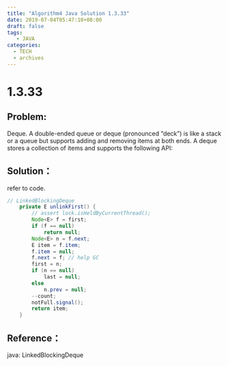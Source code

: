 ```yaml
---
title: "Algorithm4 Java Solution 1.3.33"
date: 2019-07-04T05:47:10+08:00
draft: false
tags:
   - JAVA
categories:
  - TECH
  - archives
---
```



# 1.3.33

## Problem:

Deque. A double-ended queue or deque (pronounced “deck”) is like a stack or a queue but supports adding and removing items at both ends. A deque stores a collection of items and supports the following API:

## Solution：

refer to code.

```java
// LinkedBlockingDeque
    private E unlinkFirst() {
        // assert lock.isHeldByCurrentThread();
        Node<E> f = first;
        if (f == null)
            return null;
        Node<E> n = f.next;
        E item = f.item;
        f.item = null;
        f.next = f; // help GC
        first = n;
        if (n == null)
            last = null;
        else
            n.prev = null;
        --count;
        notFull.signal();
        return item;
    }
```

## Reference：

java: LinkedBlockingDeque

